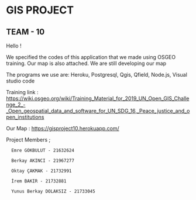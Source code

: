 # GIS PROJECT
## TEAM - 10

Hello !

We specified the codes of this application that we made using OSGEO training. Our map is also attached. We are still developing our map

The programs we use are:
Heroku, Postgresql, Qgis, Qfield, Node.js, Visual studio code


Training link : https://wiki.osgeo.org/wiki/Training_Material_for_2019_UN_Open_GIS_Challenge_2_-_Open_geospatial_data_and_software_for_UN_SDG_16,_Peace_justice_and_open_institutions


Our Map : https://gisproject10.herokuapp.com/

Project Members ;

      Emre GÖKBULUT - 21632624
      
      Berkay AKINCI - 21967277

      Oktay ÇAKMAK - 21732991
      
      İrem BAKIR - 21732881
      
      Yunus Berkay DOLAKSIZ - 21733045
    
